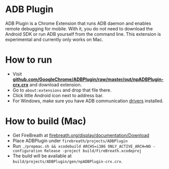 # ADB Plugin

ADB Plugin is a Chrome Extension that runs ADB daemon and enables remote debugging for mobile. With it, you do not need to download the Android SDK or run ADB yourself from the command line. This extension is experimental and currently only works on Mac.

# How to run
- Visit **[github.com/GoogleChrome/ADBPlugin/raw/master/out/npADBPlugin-crx.crx](https://github.com/GoogleChrome/ADBPlugin/raw/master/out/npADBPlugin-crx.crx)** and download extension.
- Go to `about:extensions` and drop that file there.
- Click little Android icon next to address bar.
- For Windows, make sure you have ADB communication [drivers](https://dl.google.com/android/repository/usb_driver_r07-windows.zip) installed.

# How to build (Mac)
- Get FireBreath at [firebreath.org/display/documentation/Download](http://www.firebreath.org/display/documentation/Download)
- Place ADBPlugin under `firebreath/projects/ADBPlugin`
- Run `./prepmac.sh && xcodebuild ARCHS=i386 ONLY_ACTIVE_ARCH=NO -configuration Release -project build/FireBreath.xcodeproj`
- The build will be available at `build/projects/ADBPlugin/gen/npADBPlugin-crx.crx`.
